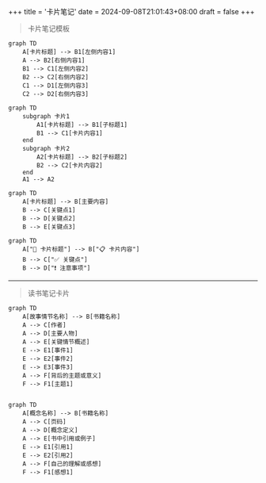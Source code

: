 +++
title = '卡片笔记'
date = 2024-09-08T21:01:43+08:00
draft = false
+++

> 卡片笔记模板

<!--more-->

 

```mermaid
graph TD
    A[卡片标题] --> B1[左侧内容1]
    A --> B2[右侧内容1]
    B1 --> C1[左侧内容2]
    B2 --> C2[右侧内容2]
    C1 --> D1[左侧内容3]
    C2 --> D2[右侧内容3]
```


```mermaid
graph TD
    subgraph 卡片1
        A1[卡片标题] --> B1[子标题1]
        B1 --> C1[卡片内容1]
    end
    subgraph 卡片2
        A2[卡片标题] --> B2[子标题2]
        B2 --> C2[卡片内容2]
    end
    A1 --> A2

```


```mermaid
graph TD
    A[卡片标题] --> B[主要内容]
    B --> C[关键点1]
    B --> D[关键点2]
    B --> E[关键点3]
```


```mermaid
graph TD
    A["📝 卡片标题"] --> B["📋 卡片内容"]
    B --> C["✅ 关键点"]
    B --> D["❗ 注意事项"]

```

---

> 读书笔记卡片


```mermaid
graph TD
    A[故事情节名称] --> B[书籍名称]
    A --> C[作者]
    A --> D[主要人物]
    A --> E[关键情节概述]
    E --> E1[事件1]
    E --> E2[事件2]
    E --> E3[事件3]
    A --> F[背后的主题或意义]
    F --> F1[主题1]
```


```mermaid

graph TD
    A[概念名称] --> B[书籍名称]
    A --> C[页码]
    A --> D[概念定义]
    A --> E[书中引用或例子]
    E --> E1[引用1]
    E --> E2[引用2]
    A --> F[自己的理解或感想]
    F --> F1[感想1]

```